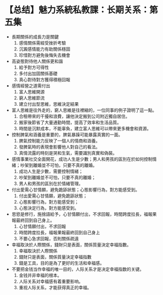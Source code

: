 # 【总结】魅力系統私教課：长期关系：第五集

-   長期關係的成長力是關鍵
    1.  感情關係需經受挫折考驗
    2.  沉澱感情能力有助關係穩固
    3.  珍惜對方避免後悔失去機會
-   高姿態對待他人關係更和諧
    1.  給予對方可得性
    2.  多付出加固關係基礎
    3.  真心對待對方獲得積極回報
-   感情經營之道需付出
    1.  富人思維開源
    2.  窮人思維節流
    3.  建立付出型思維，思維決定結果
-   富人思維是往外走的，窮人思維是往裡縮的，一位同事的例子證明了這一點。
    1.  合租帶來的干擾和浪費，讓他決定搬到公司附近獨自居住。
    2.  搬家後節省了大量通勤時間，提高了效率和生活品質。
    3.  時間是沉默成本，不能辜負，建立富人思維可以帶來更多機會和資源。
-   控制脾氣和涵養是重要的，脾氣暴躁可能暴露真實的一面。
    1.  脾氣控制能力反映了一個人的情商和涵養。
    2.  發脾氣時的表現會影響他人對自己的看法。
    3.  真情流露的時刻是哭和生氣，需要識別真實和偽裝。
-   感情事業社交全面開花，成功人生是少數；男人和男孩的區別在於如何控制情緒；吵架到離婚並不可怕，只要不真的離婚。
    1.  成功人生是少數，需要控制情緒；
    2.  吵架到離婚並不可怕，只要不真的離婚；
    3.  男人和男孩的區別在於情緒管理。
-   付出愛需心甘情願，避免跪舔狀態；心態影響行為，對方能感受到。
    1.  付出愛需心甘情願，避免跪舔狀態；
    2.  心態影響行為，對方能感受到；
    3.  心態決定行為，對方能感受到。
-   思慾是修行，施捨語給予，心甘情願付出，不求回報，時間跨度拉長，福報果報最終回到自己身上。
    1.  心甘情願付出，不求回報
    2.  時間跨度拉長，福報果報最終回到自己身上
    3.  不要心急求回報，否則關係疏遠
-   幸福取決於人際關係，錢財只是表面，關係質量決定幸福指數。
    1.  幸福取決於人際關係
    2.  錢財只是表面，關係質量決定幸福指數
    3.  錢是工具，目的是為了更好的生活和幸福感。
-   不要把金钱当作幸福的唯一目的，人际关系才是决定幸福指数的关键。
    1.  金钱并非幸福的根本。
    2.  人际关系对幸福感有着重要影响。
    3.  重视人际关系，才能获得真正的幸福。